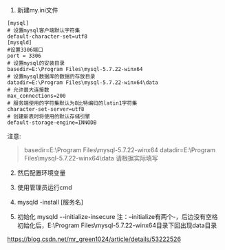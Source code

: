 1. 新建my.ini文件
```
[mysql]
# 设置mysql客户端默认字符集
default-character-set=utf8 
[mysqld]
#设置3306端口
port = 3306 
# 设置mysql的安装目录
basedir=E:\Program Files\mysql-5.7.22-winx64
# 设置mysql数据库的数据的存放目录
datadir=E:\Program Files\mysql-5.7.22-winx64\data
# 允许最大连接数
max_connections=200
# 服务端使用的字符集默认为8比特编码的latin1字符集
character-set-server=utf8
# 创建新表时将使用的默认存储引擎
default-storage-engine=INNODB
```

注意:
> basedir=E:\Program Files\mysql-5.7.22-winx64
> datadir=E:\Program Files\mysql-5.7.22-winx64\data 
请根据实际填写

2. 然后配置环境变量

3. 使用管理员运行cmd

4. mysqld -install [服务名]   

5. 初始化
mysqld --initialize-insecure 
注：–initialize有两个-，后边没有空格 
初始化后，E:\Program Files\mysql-5.7.22-winx64目录下回出现data目录



https://blog.csdn.net/mr_green1024/article/details/53222526

